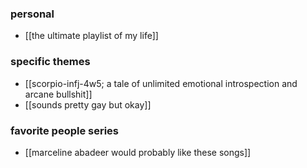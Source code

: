 ### personal
- [[the ultimate playlist of my life]] 
### specific themes
- [[scorpio-infj-4w5; a tale of unlimited emotional introspection and arcane bullshit]] 
- [[sounds pretty gay but okay]]
### favorite people series
- [[marceline abadeer would probably like these songs]] 